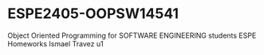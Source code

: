 # ESPE2405-OOPSW14541
Object Oriented Programming for SOFTWARE ENGINEERING students ESPE
Homeworks Ismael Travez u1
